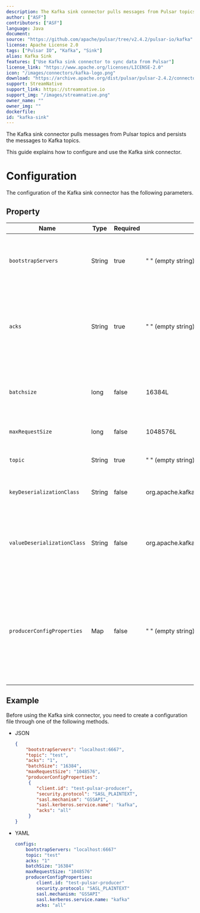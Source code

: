 ```yaml
---
description: The Kafka sink connector pulls messages from Pulsar topics and persists the messages to Kafka topics.
author: ["ASF"]
contributors: ["ASF"]
language: Java
document:
source: "https://github.com/apache/pulsar/tree/v2.4.2/pulsar-io/kafka"
license: Apache License 2.0
tags: ["Pulsar IO", "Kafka", "Sink"]
alias: Kafka Sink
features: ["Use Kafka sink connector to sync data from Pulsar"]
license_link: "https://www.apache.org/licenses/LICENSE-2.0"
icon: "/images/connectors/kafka-logo.png"
download: "https://archive.apache.org/dist/pulsar/pulsar-2.4.2/connectors/pulsar-io-kafka-2.4.2.nar"
support: StreamNative
support_link: https://streamnative.io
support_img: "/images/streamnative.png"
owner_name: ""
owner_img: ""
dockerfile: 
id: "kafka-sink"
---
```


The Kafka sink connector pulls messages from Pulsar topics and persists the messages to Kafka topics.

This guide explains how to configure and use the Kafka sink connector.

# Configuration

The configuration of the Kafka sink connector has the following parameters.

## Property

| Name | Type| Required | Default | Description 
|------|----------|---------|-------------|-------------|
|  `bootstrapServers` |String| true | " " (empty string) | A comma-separated list of host and port pairs for establishing the initial connection to the Kafka cluster. |
|`acks`|String|true|" " (empty string) |The number of acknowledgments that the producer requires the leader to receive before a request completes. <br/>This controls the durability of the sent records.
|`batchsize`|long|false|16384L|The batch size that a Kafka producer attempts to batch records together before sending them to brokers.
|`maxRequestSize`|long|false|1048576L|The maximum size of a Kafka request in bytes.
|`topic`|String|true|" " (empty string) |The Kafka topic which receives messages from Pulsar.
| `keyDeserializationClass` | String|false | org.apache.kafka.common.serialization.StringSerializer | The serializer class for Kafka producers to serialize keys.
| `valueDeserializationClass` | String|false | org.apache.kafka.common.serialization.ByteArraySerializer | The serializer class for Kafka producers to serialize values.<br/><br/>The serializer is set by a specific implementation of [`KafkaAbstractSink`](https://github.com/apache/pulsar/blob/master/pulsar-io/kafka/src/main/java/org/apache/pulsar/io/kafka/KafkaAbstractSink.java).
|`producerConfigProperties`|Map|false|" " (empty string)|The producer configuration properties to be passed to producers. <br/><br/>**Note:  other properties specified in the connector configuration file take precedence over this configuration**.


## Example

Before using the Kafka sink connector, you need to create a configuration file through one of the following methods.

* JSON 

    ```json
    {
        "bootstrapServers": "localhost:6667",
        "topic": "test",
        "acks": "1",
        "batchSize": "16384",
        "maxRequestSize": "1048576",
        "producerConfigProperties":
         {
            "client.id": "test-pulsar-producer",
            "security.protocol": "SASL_PLAINTEXT",
            "sasl.mechanism": "GSSAPI",
            "sasl.kerberos.service.name": "kafka",
            "acks": "all" 
         }
    }

* YAML
  
    ```yaml
    configs:
        bootstrapServers: "localhost:6667"
        topic: "test"
        acks: "1"
        batchSize: "16384"
        maxRequestSize: "1048576"
        producerConfigProperties:
            client.id: "test-pulsar-producer"
            security.protocol: "SASL_PLAINTEXT"
            sasl.mechanism: "GSSAPI"
            sasl.kerberos.service.name: "kafka"
            acks: "all"   
    ```
